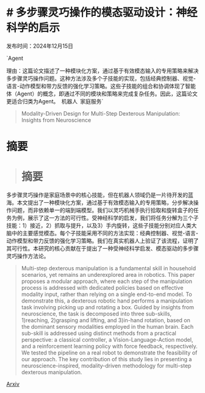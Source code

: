 # # 多步骤灵巧操作的模态驱动设计：神经科学的启示

发布时间：2024年12月15日

`Agent

理由：这篇论文描述了一种模块化方案，通过基于有效模态输入的专用策略来解决多步骤灵巧操作问题。这种方法涉及多个子技能的实现，包括经典控制器、视觉-语言-动作模型和带力反馈的强化学习策略。这些子技能的组合和协调体现了智能体（Agent）的概念，即通过不同的模块和策略来完成复杂任务。因此，这篇论文更适合归类为Agent。` `机器人` `家庭服务`

> Modality-Driven Design for Multi-Step Dexterous Manipulation: Insights from Neuroscience

# 摘要

> # 摘要
多步骤灵巧操作是家庭场景中的核心技能，但在机器人领域仍是一片待开发的蓝海。本文提出了一种模块化方案，通过基于有效模态输入的专用策略，分步解决操作问题，而非依赖单一的端到端模型。我们以灵巧机械手执行拾取和旋转盒子的任务为例，展示了这一方法的可行性。受神经科学的启发，我们将任务分解为三个子技能：1）接近，2）抓取与提升，以及3）手内旋转，这些子技能分别对应人类大脑中的主要感觉模态。每个子技能采用不同的方法实现：经典控制器、视觉-语言-动作模型和带力反馈的强化学习策略。我们在真实机器人上验证了该流程，证明了其可行性。本研究的核心贡献在于提出了一种受神经科学启发、模态驱动的多步骤灵巧操作方法论。

> Multi-step dexterous manipulation is a fundamental skill in household scenarios, yet remains an underexplored area in robotics. This paper proposes a modular approach, where each step of the manipulation process is addressed with dedicated policies based on effective modality input, rather than relying on a single end-to-end model. To demonstrate this, a dexterous robotic hand performs a manipulation task involving picking up and rotating a box. Guided by insights from neuroscience, the task is decomposed into three sub-skills, 1)reaching, 2)grasping and lifting, and 3)in-hand rotation, based on the dominant sensory modalities employed in the human brain. Each sub-skill is addressed using distinct methods from a practical perspective: a classical controller, a Vision-Language-Action model, and a reinforcement learning policy with force feedback, respectively. We tested the pipeline on a real robot to demonstrate the feasibility of our approach. The key contribution of this study lies in presenting a neuroscience-inspired, modality-driven methodology for multi-step dexterous manipulation.

[Arxiv](https://arxiv.org/abs/2412.11337)